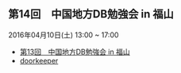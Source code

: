 ## 第14回　中国地方DB勉強会 in 福山

2016年04月10日(土) 13:00 ~ 17:00

* [第13回　中国地方DB勉強会 in 福山](/events/event-014.html)
* [doorkeeper](https://dbstudychugoku.doorkeeper.jp/events/41097)
